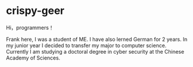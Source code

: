 # crispy-geer

Hi，programmers！

Frank here, I was a student of ME. I have also lerned German for 2 years.
In my junior year I decided to transfer my major to computer science.
Currently I am studying a doctoral degree in cyber security at the Chinese Academy of Sciences.
